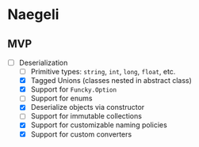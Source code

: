 # Naegeli

## MVP
* [ ] Deserialization
  * [ ] Primitive types: `string`, `int`, `long`, `float`, etc.
  * [x] Tagged Unions (classes nested in abstract class)
  * [x] Support for `Funcky.Option`
  * [ ] Support for enums
  * [x] Deserialize objects via constructor
  * [ ] Support for immutable collections
  * [x] Support for customizable naming policies
  * [x] Support for custom converters
